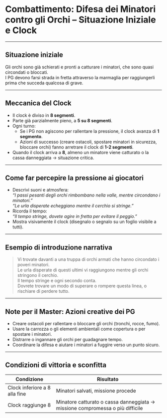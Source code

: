 # Combattimento: Difesa dei Minatori contro gli Orchi – Situazione Iniziale e Clock

---

## Situazione iniziale
Gli orchi sono già schierati e pronti a catturare i minatori, che sono quasi circondati o bloccati.  
I PG devono farsi strada in fretta attraverso la marmaglia per raggiungerli prima che succeda qualcosa di grave.

---

## Meccanica del Clock

- Il clock è diviso in **8 segmenti**.
- Parte già parzialmente pieno, a **5 su 8 segmenti**.
- Ogni turno:
  - Se i PG non agiscono per rallentare la pressione, il clock avanza di **1 segmento**.
  - Azioni di successo (creare ostacoli, spostare minatori in sicurezza, bloccare orchi) fanno arretrare il clock di **1-2 segmenti**.
- Quando il clock arriva a **8**, almeno un minatore viene catturato o la cassa danneggiata → situazione critica.

---

## Come far percepire la pressione ai giocatori

- Descrivi suoni e atmosfera:  
  *“I passi pesanti degli orchi rimbombano nella valle, mentre circondano i minatori.”*  
  *“Le urla disperate echeggiano mentre il cerchio si stringe.”*  
- Ricorda il tempo:  
  *“Il tempo stringe, dovete agire in fretta per evitare il peggio.”*  
- Mostra visivamente il clock (disegnalo o segnalo su un foglio visibile a tutti).

---

## Esempio di introduzione narrativa

> Vi trovate davanti a una truppa di orchi armati che hanno circondato i poveri minatori.  
> Le urla disperate di questi ultimi vi raggiungono mentre gli orchi stringono il cerchio.  
> Il tempo stringe e ogni secondo conta.  
> Dovrete trovare un modo di superare o rompere questa linea, o rischiare di perdere tutto.

---

## Note per il Master: Azioni creative dei PG

- Creare ostacoli per rallentare o bloccare gli orchi (tronchi, rocce, fumo).  
- Usare la carrozza o gli elementi ambientali come copertura o per spostare i minatori.  
- Distrarre o ingannare gli orchi per guadagnare tempo.  
- Coordinare la difesa e aiutare i minatori a fuggire verso un punto sicuro.

---

## Condizioni di vittoria e sconfitta

| Condizione                         | Risultato                              |
|-----------------------------------|--------------------------------------|
| Clock inferiore a 8 alla fine     | Minatori salvati, missione procede   |
| Clock raggiunge 8                 | Minatore catturato o cassa danneggiata → missione compromessa o più difficile |

